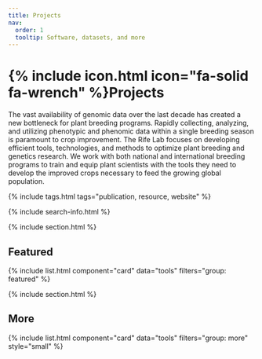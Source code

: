 ```yaml
---
title: Projects
nav:
  order: 1
  tooltip: Software, datasets, and more
---
```


# {% include icon.html icon="fa-solid fa-wrench" %}Projects

The vast availability of genomic data over the last decade has created a new bottleneck for plant breeding programs. Rapidly collecting, analyzing, and utilizing phenotypic and phenomic data within a single breeding season is paramount to crop improvement. The Rife Lab focuses on developing efficient tools, technologies, and methods to optimize  plant breeding and genetics research. We work with both national and international breeding programs to train and equip plant scientists with the tools they need to develop the improved crops necessary to feed the growing global population.

{% include tags.html tags="publication, resource, website" %}

{% include search-info.html %}

{% include section.html %}

## Featured

{% include list.html component="card" data="tools" filters="group: featured" %}

{% include section.html %}

## More

{% include list.html component="card" data="tools" filters="group: more" style="small" %}
